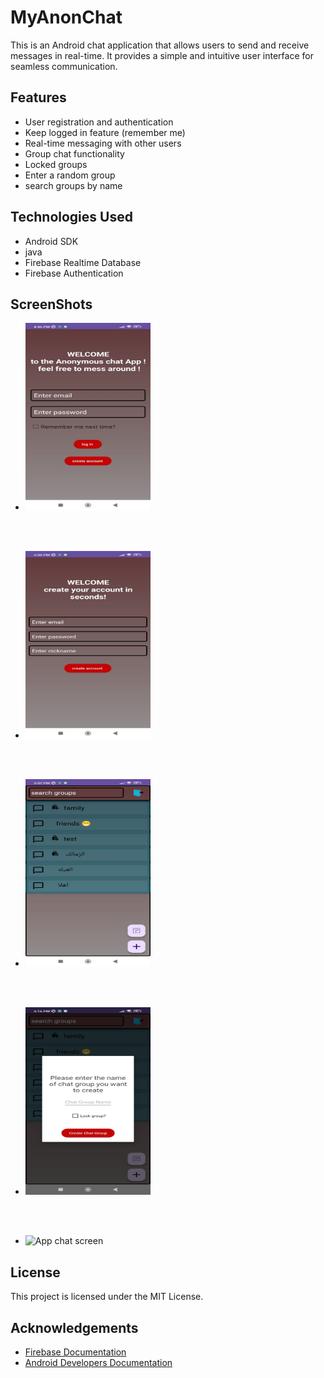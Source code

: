 # MyAnonChat

This is an Android chat application that allows users to send and receive messages in real-time. It provides a simple and intuitive user interface for seamless communication.

## Features

- User registration and authentication
- Keep logged in feature (remember me)
- Real-time messaging with other users
- Group chat functionality
- Locked groups
- Enter a random group
- search groups by name 

## Technologies Used

- Android SDK
- java
- Firebase Realtime Database
- Firebase Authentication

## ScreenShots
- <img src="screenshots/login.jpeg" alt="App login screen" width="200px" height="300px">
<br/>
<br/>

- <img src="screenshots/sign_up.jpeg" alt="App sign up screen" width="200px" height="300px">
<br/>
<br/>

- <img src="screenshots/groups.jpeg" alt="App groups screen" width="200px" height="300px">
<br/>
<br/>

- <img src="screenshots/create_group.jpeg" alt="App create group screen" width="200px" height="300px">
<br/>
<br/>

- <img src="screenshots/cha.jpeg" alt="App chat screen" width="200px" height="300px">


## License

This project is licensed under the MIT License.

## Acknowledgements

- [Firebase Documentation](https://firebase.google.com/docs)
- [Android Developers Documentation](https://developer.android.com/docs)
